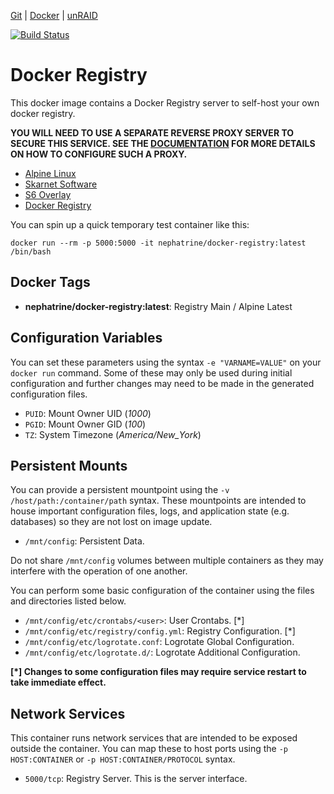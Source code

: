 [Git](https://code.nephatrine.net/nephatrine/docker-registry/src/branch/master) |
[Docker](https://hub.docker.com/r/nephatrine/docker-registry/) |
[unRAID](https://code.nephatrine.net/nephatrine/unraid-containers)

[![Build Status](https://ci.nephatrine.net/api/badges/nephatrine/docker-registry/status.svg?ref=refs/heads/master)](https://ci.nephatrine.net/nephatrine/docker-registry)

# Docker Registry

This docker image contains a Docker Registry server to self-host your own
docker registry.

**YOU WILL NEED TO USE A SEPARATE REVERSE PROXY SERVER TO SECURE THIS SERVICE.
SEE THE [DOCUMENTATION](https://docs.docker.com/registry/recipes/nginx/) FOR
MORE DETAILS ON HOW TO CONFIGURE SUCH A PROXY.**

- [Alpine Linux](https://alpinelinux.org/)
- [Skarnet Software](https://skarnet.org/software/)
- [S6 Overlay](https://github.com/just-containers/s6-overlay)
- [Docker Registry](https://docs.docker.com/registry/)

You can spin up a quick temporary test container like this:

~~~
docker run --rm -p 5000:5000 -it nephatrine/docker-registry:latest /bin/bash
~~~

## Docker Tags

- **nephatrine/docker-registry:latest**: Registry Main / Alpine Latest

## Configuration Variables

You can set these parameters using the syntax ``-e "VARNAME=VALUE"`` on your
``docker run`` command. Some of these may only be used during initial
configuration and further changes may need to be made in the generated
configuration files.

- ``PUID``: Mount Owner UID (*1000*)
- ``PGID``: Mount Owner GID (*100*)
- ``TZ``: System Timezone (*America/New_York*)

## Persistent Mounts

You can provide a persistent mountpoint using the ``-v /host/path:/container/path``
syntax. These mountpoints are intended to house important configuration files,
logs, and application state (e.g. databases) so they are not lost on image
update.

- ``/mnt/config``: Persistent Data.

Do not share ``/mnt/config`` volumes between multiple containers as they may
interfere with the operation of one another.

You can perform some basic configuration of the container using the files and
directories listed below.

- ``/mnt/config/etc/crontabs/<user>``: User Crontabs. [*]
- ``/mnt/config/etc/registry/config.yml``: Registry Configuration. [*]
- ``/mnt/config/etc/logrotate.conf``: Logrotate Global Configuration.
- ``/mnt/config/etc/logrotate.d/``: Logrotate Additional Configuration.

**[*] Changes to some configuration files may require service restart to take
immediate effect.**

## Network Services

This container runs network services that are intended to be exposed outside
the container. You can map these to host ports using the ``-p HOST:CONTAINER``
or ``-p HOST:CONTAINER/PROTOCOL`` syntax.

- ``5000/tcp``: Registry Server. This is the server interface.
